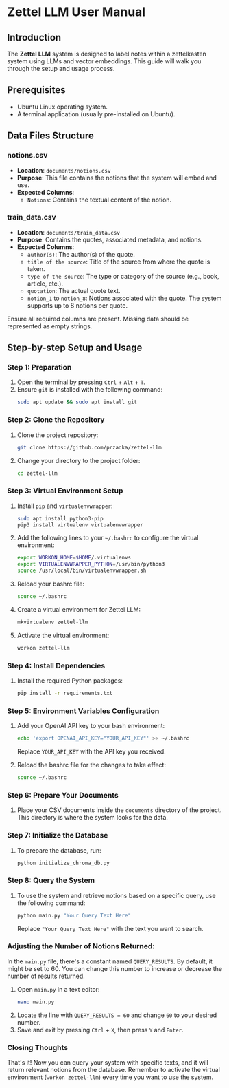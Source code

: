 # Zettel LLM User Manual

## Introduction
The **Zettel LLM** system is designed to label notes within a zettelkasten system using LLMs and vector embeddings. This guide will walk you through the setup and usage process. 


## Prerequisites
- Ubuntu Linux operating system.
- A terminal application (usually pre-installed on Ubuntu).

## Data Files Structure

### notions.csv

- **Location**: `documents/notions.csv`
- **Purpose**: This file contains the notions that the system will embed and use.
- **Expected Columns**:
  - `Notions`: Contains the textual content of the notion.

### train_data.csv

- **Location**: `documents/train_data.csv`
- **Purpose**: Contains the quotes, associated metadata, and notions.
- **Expected Columns**:
  - `author(s)`: The author(s) of the quote.
  - `title of the source`: Title of the source from where the quote is taken.
  - `type of the source`: The type or category of the source (e.g., book, article, etc.).
  - `quotation`: The actual quote text.
  - `notion_1` to `notion_8`: Notions associated with the quote. The system supports up to 8 notions per quote.

Ensure all required columns are present. Missing data should be represented as empty strings.

## Step-by-step Setup and Usage

### Step 1: Preparation

1. Open the terminal by pressing `Ctrl` + `Alt` + `T`.
2. Ensure `git` is installed with the following command:
   ```bash
   sudo apt update && sudo apt install git
   ```

### Step 2: Clone the Repository

1. Clone the project repository:
   ```bash
   git clone https://github.com/przadka/zettel-llm
   ```
2. Change your directory to the project folder:
   ```bash
   cd zettel-llm
   ```

### Step 3: Virtual Environment Setup

1. Install `pip` and `virtualenvwrapper`:
   ```bash
   sudo apt install python3-pip
   pip3 install virtualenv virtualenvwrapper
   ```
2. Add the following lines to your `~/.bashrc` to configure the virtual environment:
   ```bash
   export WORKON_HOME=$HOME/.virtualenvs
   export VIRTUALENVWRAPPER_PYTHON=/usr/bin/python3
   source /usr/local/bin/virtualenvwrapper.sh
   ```
3. Reload your bashrc file:
   ```bash
   source ~/.bashrc
   ```
4. Create a virtual environment for Zettel LLM:
   ```bash
   mkvirtualenv zettel-llm
   ```
5. Activate the virtual environment:
   ```bash
   workon zettel-llm
   ```

### Step 4: Install Dependencies

1. Install the required Python packages:
   ```bash
   pip install -r requirements.txt
   ```

### Step 5: Environment Variables Configuration

1. Add your OpenAI API key to your bash environment:
   ```bash
   echo 'export OPENAI_API_KEY="YOUR_API_KEY"' >> ~/.bashrc
   ```
   Replace `YOUR_API_KEY` with the API key you received.
   
2. Reload the bashrc file for the changes to take effect:
   ```bash
   source ~/.bashrc
   ```

### Step 6: Prepare Your Documents

1. Place your CSV documents inside the `documents` directory of the project. This directory is where the system looks for the data.

### Step 7: Initialize the Database

1. To prepare the database, run:
   ```bash
   python initialize_chroma_db.py
   ```

### Step 8: Query the System

1. To use the system and retrieve notions based on a specific query, use the following command:
   ```bash
   python main.py "Your Query Text Here"
   ```
   Replace `"Your Query Text Here"` with the text you want to search.

### Adjusting the Number of Notions Returned:

In the `main.py` file, there's a constant named `QUERY_RESULTS`. By default, it might be set to 60. You can change this number to increase or decrease the number of results returned.

1. Open `main.py` in a text editor:
   ```bash
   nano main.py
   ```
2. Locate the line with `QUERY_RESULTS = 60` and change `60` to your desired number.
3. Save and exit by pressing `Ctrl` + `X`, then press `Y` and `Enter`.

### Closing Thoughts

That's it! Now you can query your system with specific texts, and it will return relevant notions from the database. Remember to activate the virtual environment (`workon zettel-llm`) every time you want to use the system.

